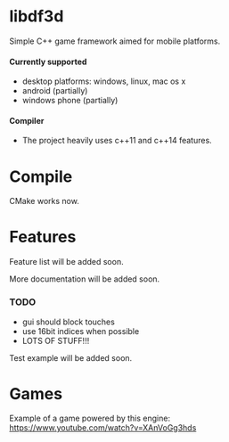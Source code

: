 libdf3d
=======
Simple C++ game framework aimed for mobile platforms.

#### Currently supported
* desktop platforms: windows, linux, mac os x
* android (partially)
* windows phone (partially)

#### Compiler
* The project heavily uses c++11 and c++14 features.

Compile
=======

CMake works now.

Features
========
Feature list will be added soon.

More documentation will be added soon.

### TODO

* gui should block touches
* use 16bit indices when possible
* LOTS OF STUFF!!!

Test example will be added soon.

Games
========

Example of a game powered by this engine:
https://www.youtube.com/watch?v=XAnVoGg3hds

